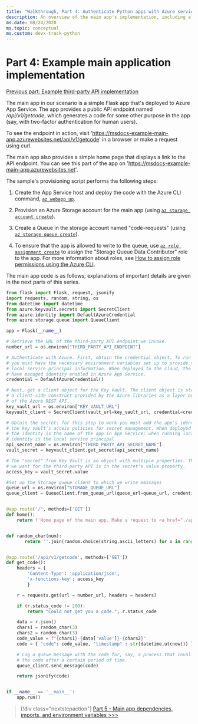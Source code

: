 ```yaml
---
title: "Walkthrough, Part 4: Authenticate Python apps with Azure services"
description: An overview of the main app's implementation, including all its code.
ms.date: 08/24/2020
ms.topic: conceptual
ms.custom: devx-track-python
---
```


# Part 4: Example main application implementation

[Previous part: Example third-party API implementation](walkthrough-tutorial-authentication-03.md)

The main app in our scenario is a simple Flask app that's deployed to Azure App Service. The app provides a public API endpoint named */api/v1/getcode*, which generates a code for some other purpose in the app (say, with two-factor authentication for human users).

To see the endpoint in action, visit 'https://msdocs-example-main-app.azurewebsites.net/api/v1/getcode' in a browser or make a request using curl.

The main app also provides a simple home page that displays a link to the API endpoint. You can see this part of the app on 'https://msdocs-example-main-app.azurewebsites.net'.

The sample's provisioning script performs the following steps:

1. Create the App Service host and deploy the code with the Azure CLI command, [`az webapp up`](/cli/azure/webapp#az_webapp_up).

1. Provision an Azure Storage account for the main app (using [`az storage account create`](/cli/azure/storage/account#az_storage_account_create)).

1. Create a Queue in the storage account named "code-requests" (using [`az storage queue create`](/cli/azure/storage/queue#az_storage_queue_create)).

1. To ensure that the app is allowed to write to the queue, use [`az role assignment create`](/cli/azure/role/assignment#az_role_assignment_create) to assign the "Storage Queue Data Contributor" role to the app. For more information about roles, see [How to assign role permissions using the Azure CLI](/azure/role-based-access-control/role-assignments-cli).

The main app code is as follows; explanations of important details are given in the next parts of this series.

```python
from flask import Flask, request, jsonify
import requests, random, string, os
from datetime import datetime
from azure.keyvault.secrets import SecretClient
from azure.identity import DefaultAzureCredential
from azure.storage.queue import QueueClient

app = Flask(__name__)

# Retrieve the URL of the third-party API endpoint we invoke.
number_url = os.environ["THIRD_PARTY_API_ENDPOINT"]

# Authenticate with Azure. First, obtain the credential object. To run locally,
# you must have the necessary environment variables set up to provide the
# local service principal information. When deployed to the cloud, the app must
# have managed identity enabled in Azure App Service.
credential = DefaultAzureCredential()

# Next, get a client object for the Key Vault. The client object is strictly
# a client-side construct provided by the Azure libraries as a layer on top
# of the Azure REST API.
key_vault_url = os.environ["KEY_VAULT_URL"]
keyvault_client = SecretClient(vault_url=key_vault_url, credential=credential)

# Obtain the secret: for this step to work you must add the app's identity to
# the key vault's access policies for secret management. When deployed to the cloud
# the identity is the name of the app in App Service; when running locally, the
# identity is the local service principal.
api_secret_name = os.environ["THIRD_PARTY_API_SECRET_NAME"]
vault_secret = keyvault_client.get_secret(api_secret_name)

# The "secret" from Key Vault is an object with multiple properties. The access key
# we want for the third-party API is in the secret's value property.
access_key = vault_secret.value

#Set up the Storage queue client to which we write messages
queue_url = os.environ["STORAGE_QUEUE_URL"]
queue_client = QueueClient.from_queue_url(queue_url=queue_url, credential=credential)


@app.route('/', methods=['GET'])
def home():
    return f'Home page of the main app. Make a request to <a href="./api/v1/getcode">/api/v1/getcode</a>.'


def random_char(num):
       return ''.join(random.choice(string.ascii_letters) for x in range(num))


@app.route('/api/v1/getcode', methods=['GET'])
def get_code():
    headers = {
        'Content-Type': 'application/json',
        'x-functions-key': access_key
        }

    r = requests.get(url = number_url, headers = headers)

    if (r.status_code != 200):
        return "Could not get you a code.", r.status_code

    data = r.json()
    chars1 = random_char(3)
    chars2 = random_char(3)
    code_value = f"{chars1}-{data['value']}-{chars2}"
    code = { "code": code_value, "timestamp" : str(datetime.utcnow()) }

    # Log a queue message with the code for, say, a process that invalidates
    # the code after a certain period of time.
    queue_client.send_message(code)

    return jsonify(code)


if __name__ == '__main__':
    app.run()
```

> [!div class="nextstepaction"]
> [Part 5 - Main app dependencies, imports, and environment variables >>>](walkthrough-tutorial-authentication-05.md)
